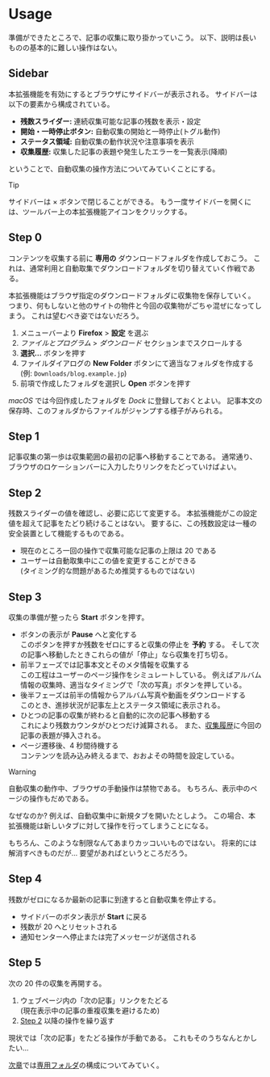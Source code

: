 # Usage

準備ができたところで、記事の収集に取り掛かっていこう。
以下、説明は長いものの基本的に難しい操作はない。

## Sidebar

本拡張機能を有効にするとブラウザにサイドバーが表示される。
サイドバーは以下の要素から構成されている。

- **残数スライダー:** 連続収集可能な記事の残数を表示・設定
- **開始・一時停止ボタン:** 自動収集の開始と一時停止(トグル動作)
- **ステータス領域:** 自動収集の動作状況や注意事項を表示
- **収集履歴:** 収集した記事の表題や発生したエラーを一覧表示(降順)

ということで、自動収集の操作方法についてみていくことにする。

> [!TIP]
> サイドバーは &times; ボタンで閉じることができる。
> もう一度サイドバーを開くには、ツールバー上の本拡張機能アイコンをクリックする。

## Step 0

コンテンツを収集する前に **専用の** ダウンロードフォルダを作成しておこう。
これは、通常利用と自動取集でダウンロードフォルダを切り替えていく作戦である。

本拡張機能はブラウザ指定のダウンロードフォルダに収集物を保存していく。
つまり、何もしないと他のサイトの物件と今回の収集物がごちゃ混ぜになってしまう。
これは望むべき姿ではないだろう。

1. メニューバーより **Firefox** > **設定** を選ぶ
2. _ファイルとプログラム_ > _ダウンロード_ セクションまでスクロールする
3. **選択...** ボタンを押す
4. ファイルダイアログの **New Folder** ボタンにて適当なフォルダを作成する  
   (例: `Downloads/blog.example.jp`)
5. 前項で作成したフォルダを選択し **Open** ボタンを押す

_macOS_ では今回作成したフォルダを _Dock_ に登録しておくとよい。
記事本文の保存時、このフォルダからファイルがジャンプする様子がみられる。

## Step 1

記事収集の第一歩は収集範囲の最初の記事へ移動することである。
通常通り、ブラウザのロケーションバーに入力したりリンクをたどっていけばよい。

## Step 2

残数スライダーの値を確認し、必要に応じて変更する。
本拡張機能がこの設定値を超えて記事をたどり続けることはない。
要するに、この残数設定は一種の安全装置として機能するものである。

- 現在のところ一回の操作で収集可能な記事の上限は 20 である
- ユーザーは自動取集中にこの値を変更することができる  
  (タイミング的な問題があるため推奨するものではない)

## Step 3

収集の準備が整ったら **Start** ボタンを押す。

- ボタンの表示が **Pause** へと変化する  
  このボタンを押すか残数をゼロにすると収集の停止を **予約** する。
  そして次の記事へ移動したときこれらの値が「停止」なら収集を打ち切る。
- 前半フェーズでは記事本文とそのメタ情報を収集する  
  この工程はユーザーのページ操作をシミュレートしている。
  例えばアルバム情報の収集時、適当なタイミングで「次の写真」ボタンを押している。
- 後半フェーズは前半の情報からアルバム写真や動画をダウンロードする  
  このとき、進捗状況が記事左上とステータス領域に表示される。
- ひとつの記事の収集が終わると自動的に次の記事へ移動する  
  これにより残数カウンタがひとつだけ減算される。
  また、[収集履歴](#sidebar)に今回の記事の表題が挿入される。
- ページ遷移後、4 秒間待機する  
  コンテンツを読み込み終えるまで、おおよその時間を設定している。

> [!WARNING]
> 自動収集の動作中、ブラウザの手動操作は禁物である。
> もちろん、表示中のページの操作もだめである。
>
> なぜなのか?
> 例えば、自動収集中に新規タブを開いたとしよう。
> この場合、本拡張機能は新しいタブに対して操作を行ってしまうことになる。
>
> もちろん、このような制限なんてあまりカッコいいものではない。
> 将来的には解消すべきものだが...
> 要望があればというところだろう。

## Step 4

残数がゼロになるか最新の記事に到達すると自動収集を停止する。

- サイドバーのボタン表示が **Start** に戻る
- 残数が 20 へとリセットされる
- 通知センターへ停止または完了メッセージが送信される

## Step 5

次の 20 件の収集を再開する。

1. ウェブページ内の「次の記事」リンクをたどる  
   (現在表示中の記事の重複収集を避けるため)
2. [Step 2](#step-2) 以降の操作を繰り返す

現状では「次の記事」をたどる操作が手動である。
これもそのうちなんとかしたい...

[次章](./Downloaded.md)では[専用フォルダ](#step-0)の構成についてみていく。
